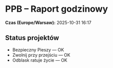 # PPB – Raport godzinowy
**Czas (Europe/Warsaw):** 2025-10-31 16:17

## Status projektów
- Bezpieczny Pieszy — OK
- Zwolnij przy przejściu — OK
- Odblask ratuje życie — OK

